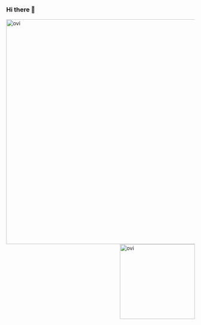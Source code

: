 ### Hi there 👋
<p>
<img align="left" src="https://github-readme-stats.vercel.app/api?username=dariusdinu&show_icons=true&theme=gruvbox" width="600" alt="ovi">
</p>
<p>&nbsp;
<img alt="ovi" height="200" align="right" src="https://github-readme-stats.vercel.app/api/top-langs/?username=dariusdinu&layout=compact&theme=gruvbox">
</p>


<!--
**dariusdinu/dariusdinu** is a ✨ _special_ ✨ repository because its `README.md` (this file) appears on your GitHub profile.
<div align="center">![Anurag's GitHub stats](https://github-readme-stats.vercel.app/api?username=dariusdinu&show_icons=true&theme=gruvbox)</div>
<div align="center"> [![Top Langs]()](https://github.com/anuraghazra/github-readme-stats)</div>
Here are some ideas to get you started:

- 🔭 I’m currently working on ...
- 🌱 I’m currently learning ...
- 👯 I’m looking to collaborate on ...
- 🤔 I’m looking for help with ...
- 💬 Ask me about ...
- 📫 How to reach me: ...
- 😄 Pronouns: ...
- ⚡ Fun fact: ...
-->
